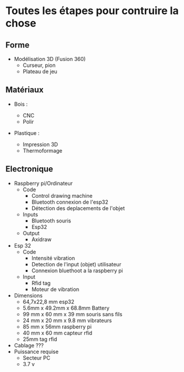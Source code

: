 # Toutes les étapes pour contruire la chose

## Forme

- Modélisation 3D (Fusion 360)
    - Curseur, pion
    - Plateau de jeu

## Matériaux

- Bois :
    - CNC
    - Polir

- Plastique :
    - Impression 3D
    - Thermoformage

## Electronique

- Raspberry pi/Ordinateur
    - Code
        - Control drawing machine
        - Bluetooth connexion de l'esp32
        - Détection des deplacements de l'objet
    - Inputs
        - Bluetooth souris
        - Esp32
    - Output
        - Axidraw
- Esp 32
    - Code
        - Intensité vibration
        - Detection de l'input (objet) utilisateur
        - Connexion bluethoot a la raspberry pi
    - Input
        - Rfid tag
        - Moteur de vibration
- Dimensions
    - 64,7x22,8 mm esp32
    - 5.6mm x 49.2mm x 68.8mm Battery
    - 99 mm x 60 mm x 39 mm souris sans fils
    - 24 mm x 20 mm x 9.8 mm vibrateurs
    - 85 mm x 56mm raspberry pi
    - 40 mm x 60 mm capteur rfid
    - 25mm tag rfid
- Cablage
???
- Puissance requise
    - Secteur PC
    - 3.7 v
